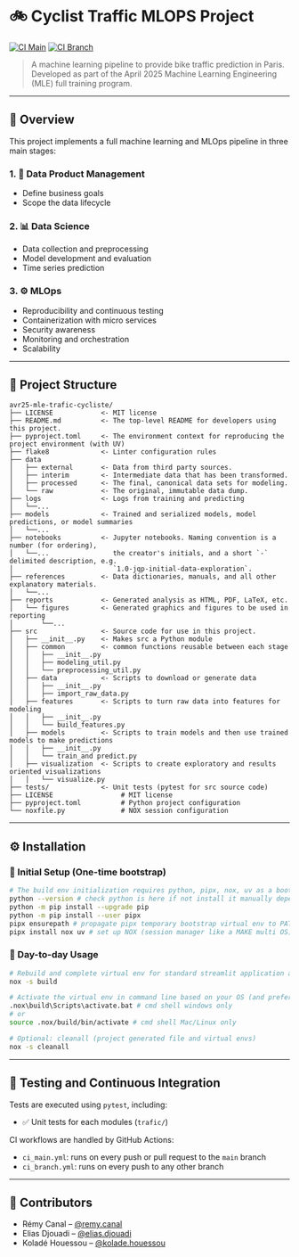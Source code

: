 # 🚲 Cyclist Traffic MLOPS Project

[![CI Main](https://github.com/zheddhe/avr25-mle-trafic-cycliste/actions/workflows/ci_main.yml/badge.svg)](https://github.com/zheddhe/avr25-mle-trafic-cycliste/actions)
[![CI Branch](https://github.com/zheddhe/avr25-mle-trafic-cycliste/actions/workflows/ci_branch.yml/badge.svg)](https://github.com/zheddhe/avr25-mle-trafic-cycliste/actions)

> A machine learning pipeline to provide bike traffic prediction in Paris.  
> Developed as part of the April 2025 Machine Learning Engineering (MLE) full training program.

---

## 🧭 Overview

This project implements a full machine learning and MLOps pipeline in three main stages:

### 1. 📐 Data Product Management

- Define business goals
- Scope the data lifecycle

### 2. 📊 Data Science

- Data collection and preprocessing
- Model development and evaluation
- Time series prediction

### 3. ⚙️ MLOps

- Reproducibility and continuous testing
- Containerization with micro services
- Security awareness
- Monitoring and orchestration
- Scalability

---

## 🧱 Project Structure

``` text
avr25-mle-trafic-cycliste/
├── LICENSE            <- MIT license
├── README.md          <- The top-level README for developers using this project.
├── pyproject.toml     <- The environment context for reproducing the project environment (with UV)
├── flake8             <- Linter configuration rules
├── data
│   ├── external       <- Data from third party sources.
│   ├── interim        <- Intermediate data that has been transformed.
│   ├── processed      <- The final, canonical data sets for modeling.
│   └── raw            <- The original, immutable data dump.
├── logs               <- Logs from training and predicting
│   └──...
├── models             <- Trained and serialized models, model predictions, or model summaries
│   └──...
├── notebooks          <- Jupyter notebooks. Naming convention is a number (for ordering),
│   └──...                the creator's initials, and a short `-` delimited description, e.g.
│                         `1.0-jqp-initial-data-exploration`.
├── references         <- Data dictionaries, manuals, and all other explanatory materials.
│   └──...
├── reports            <- Generated analysis as HTML, PDF, LaTeX, etc.
│   └── figures        <- Generated graphics and figures to be used in reporting
│       └──...
├── src                <- Source code for use in this project.
│   ├── __init__.py    <- Makes src a Python module
│   ├── common         <- common functions reusable between each stage
│   │   ├── __init__.py
│   │   ├── modeling_util.py 
│   │   └── preprocessing_util.py
│   ├── data           <- Scripts to download or generate data
│   │   ├── __init__.py
│   │   ├── import_raw_data.py 
│   ├── features       <- Scripts to turn raw data into features for modeling
│   │   ├── __init__.py
│   │   └── build_features.py
│   ├── models         <- Scripts to train models and then use trained models to make predictions
│   │   ├── __init__.py
│   │   └── train_and predict.py
│   ├── visualization  <- Scripts to create exploratory and results oriented visualizations
│   │   └── visualize.py
├── tests/             <- Unit tests (pytest for src source code)
├── LICENSE                 # MIT license
├── pyproject.toml          # Python project configuration
└── noxfile.py              # NOX session configuration
```

---

## ⚙️ Installation

### 🔧 Initial Setup (One-time bootstrap)

```bash
# The build env initialization requires python, pipx, nox, uv as a bootstrap
python --version # check python is here if not install it manually depending on your OS
python -m pip install --upgrade pip
python -m pip install --user pipx
pipx ensurepath # propagate pipx temporary bootstrap virtual env to PATH if not already done
pipx install nox uv # set up NOX (session manager like a MAKE multi OS) and UV (fast virtual env back end)
```

### 🚀 Day-to-day Usage

```bash
# Rebuild and complete virtual env for standard streamlit application and notebooks with pytorch (+ trigger test/flake8)
nox -s build

# Activate the virtual env in command line based on your OS (and preferrably add it in your IDE as the interpreter)
.nox\build\Scripts\activate.bat # cmd shell windows only
# or
source .nox/build/bin/activate # cmd shell Mac/Linux only

# Optional: cleanall (project generated file and virtual envs)
nox -s cleanall
```

---

## 🧪 Testing and Continuous Integration

Tests are executed using `pytest`, including:

- ✅ Unit tests for each modules (`trafic/`)  

CI workflows are handled by GitHub Actions:

- `ci_main.yml`: runs on every push or pull request to the `main` branch  
- `ci_branch.yml`: runs on every push to any other branch

---

## 👥 Contributors

- Rémy Canal – [@remy.canal](mailto:remy.canal@live.fr)  
- Elias Djouadi – [@elias.djouadi](mailto:elias.djouadi@gmail.com)
- Koladé Houessou – [@kolade.houessou](mailto:koladehouessou@gmail.com)
